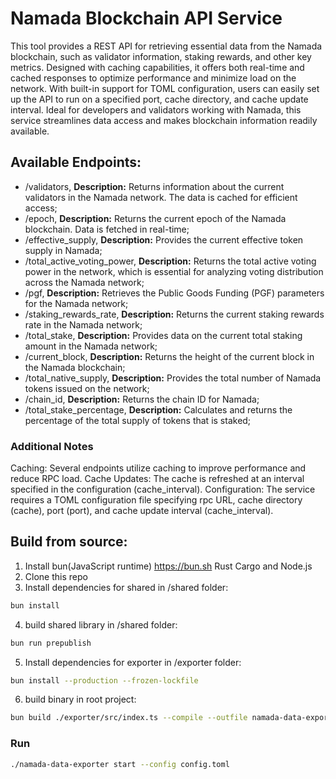 # Namada Blockchain API Service
This tool provides a REST API for retrieving essential data from the Namada blockchain, such as validator information, staking rewards, and other key metrics. Designed with caching capabilities, it offers both real-time and cached responses to optimize performance and minimize load on the network. With built-in support for TOML configuration, users can easily set up the API to run on a specified port, cache directory, and cache update interval. Ideal for developers and validators working with Namada, this service streamlines data access and makes blockchain information readily available.

## Available Endpoints:
* /validators, **Description:** Returns information about the current validators in the Namada network. The data is cached for efficient access;
* /epoch, **Description:** Returns the current epoch of the Namada blockchain. Data is fetched in real-time;
* /effective_supply, **Description:** Provides the current effective token supply in Namada;
* /total_active_voting_power, **Description:** Returns the total active voting power in the network, which is essential for analyzing voting distribution across the Namada network;
* /pgf, **Description:** Retrieves the Public Goods Funding (PGF) parameters for the Namada network;
* /staking_rewards_rate, **Description:** Returns the current staking rewards rate in the Namada network;
* /total_stake, **Description:** Provides data on the current total staking amount in the Namada network;
* /current_block, **Description:** Returns the height of the current block in the Namada blockchain;
* /total_native_supply, **Description:** Provides the total number of Namada tokens issued on the network;
* /chain_id, **Description:** Returns the chain ID for Namada;
* /total_stake_percentage, **Description:** Calculates and returns the percentage of the total supply of tokens that is staked;
  
### Additional Notes
Caching: Several endpoints utilize caching to improve performance and reduce RPC load.
Cache Updates: The cache is refreshed at an interval specified in the configuration (cache_interval).
Configuration: The service requires a TOML configuration file specifying rpc URL, cache directory (cache), port (port), and cache update interval (cache_interval).

## Build from source:
1. Install bun(JavaScript runtime) https://bun.sh Rust Cargo and Node.js
2. Clone this repo
3. Install dependencies for shared in /shared folder:
```bash
bun install 
```
4. build shared library in /shared folder:
```bash
bun run prepublish
```
5. Install dependencies for exporter in /exporter folder:
```bash
bun install --production --frozen-lockfile
```
6. build binary in root project:
```bash
bun build ./exporter/src/index.ts --compile --outfile namada-data-exporter
```

### Run
```bash
./namada-data-exporter start --config config.toml
```
